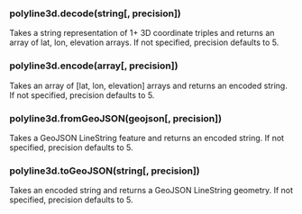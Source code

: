 ### polyline3d.decode(string[, precision])

Takes a string representation of 1+ 3D coordinate triples
and returns an array of lat, lon, elevation arrays. If not
specified, precision defaults to 5.

### polyline3d.encode(array[, precision])

Takes an array of [lat, lon, elevation] arrays and returns an
encoded string. If not specified, precision defaults to 5.

### polyline3d.fromGeoJSON(geojson[, precision])

Takes a GeoJSON LineString feature and returns an encoded string. If not specified, precision defaults to 5.

### polyline3d.toGeoJSON(string[, precision])

Takes an encoded string and returns a GeoJSON LineString geometry. If not specified, precision defaults to 5.
